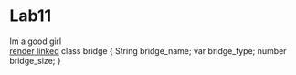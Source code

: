 # Lab11
Im a good girl<br>
[render linked](https://f2db82kothalachinta.onrender.com) 
class bridge {
        String bridge_name;
        var bridge_type;
        number bridge_size; 
      }  